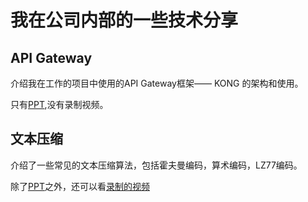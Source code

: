 # 我在公司内部的一些技术分享

## API Gateway
介绍我在工作的项目中使用的API Gateway框架—— KONG 的架构和使用。

只有[PPT](https://pan.baidu.com/s/1ge6XI8N),没有录制视频。

## 文本压缩
介绍了一些常见的文本压缩算法，包括霍夫曼编码，算术编码，LZ77编码。

除了[PPT](https://pan.baidu.com/s/1c17dKly)之外，还可以看[录制的视频](https://pan.baidu.com/s/1i5Bn7gT)